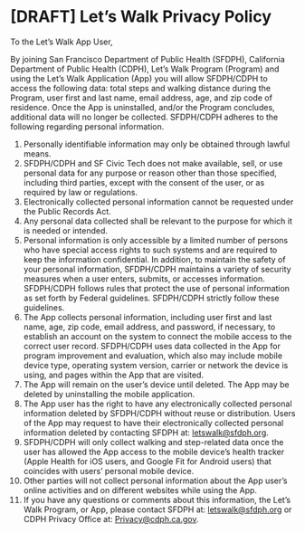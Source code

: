 # [DRAFT] Let’s Walk Privacy Policy

To the Let’s Walk App User,

By joining San Francisco Department of Public Health (SFDPH), California Department of Public Health (CDPH), Let’s Walk Program (Program) and using the Let’s Walk Application (App) you will allow SFDPH/CDPH to access the following data: total steps and walking distance during the Program, user first and last name, email address, age, and zip code of residence. Once the App is uninstalled, and/or the Program concludes, additional data will no longer be collected. SFDPH/CDPH adheres to the following regarding personal information.

1.  Personally identifiable information may only be obtained through lawful means.
2.  SFDPH/CDPH and SF Civic Tech does not make available, sell, or use personal data for any purpose or reason other than those specified, including third parties, except with the consent of the user, or as required by law or regulations.
3.  Electronically collected personal information cannot be requested under the Public Records Act.
4.  Any personal data collected shall be relevant to the purpose for which it is needed or intended.
5.  Personal information is only accessible by a limited number of persons who have special access rights to such systems and are required to keep the information confidential. In addition, to maintain the safety of your personal information, SFDPH/CDPH maintains a variety of security measures when a user enters, submits, or accesses information. SFDPH/CDPH follows rules that protect the use of personal information as set forth by Federal guidelines. SFDPH/CDPH strictly follow these guidelines.
6.  The App collects personal information, including user first and last name, age, zip code, email address, and password, if necessary, to establish an account on the system to connect the mobile access to the correct user record. SFDPH/CDPH uses data collected in the App for program improvement and evaluation, which also may include mobile device type, operating system version, carrier or network the device is using, and pages within the App that are visited.
7.  The App will remain on the user’s device until deleted. The App may be deleted by uninstalling the mobile application.
8.  The App user has the right to have any electronically collected personal information deleted by SFDPH/CDPH without reuse or distribution. Users of the App may request to have their electronically collected personal information deleted by contacting SFDPH at: letswalk@sfdph.org.
9.  SFDPH/CDPH will only collect walking and step-related data once the user has allowed the App access to the mobile device’s health tracker (Apple Health for iOS users, and Google Fit for Android users) that coincides with users’ personal mobile device.
10. Other parties will not collect personal information about the App user’s online activities and on different websites while using the App.
11. If you have any questions or comments about this information, the Let’s Walk Program, or App, please contact SFDPH at: letswalk@sfdph.org or CDPH Privacy Office at: Privacy@cdph.ca.gov.
